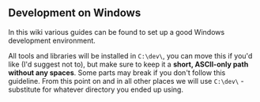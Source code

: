 ## Development on Windows

In this wiki various guides can be found to set up a good Windows development environment.

All tools and libraries will be installed in `C:\dev\`, you can move this if you'd like (I'd suggest not to), but make sure to keep it a __short, ASCII-only path without any spaces__. Some parts may break if you don't follow this guideline. From this point on and in all other places we will  use `C:\dev\` - substitute for whatever directory you ended up using.

